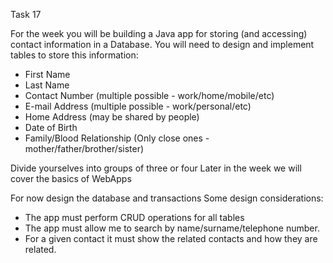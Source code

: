 Task 17

For the week you will be building a Java app for storing (and accessing) contact information in a Database.
You will need to design and implement tables to store this information: 

- First Name
- Last Name
- Contact Number (multiple possible - work/home/mobile/etc)
- E-mail Address (multiple possible - work/personal/etc)
- Home Address (may be shared by people)
- Date of Birth
- Family/Blood Relationship (Only close ones - mother/father/brother/sister)


Divide yourselves into groups of three or four
Later in the week we will cover the basics of WebApps

For now design the database and transactions
Some design considerations:

- The app must perform CRUD operations for all tables
- The app must allow me to search by name/surname/telephone number.
- For a given contact it must show the related contacts and how they are related.
